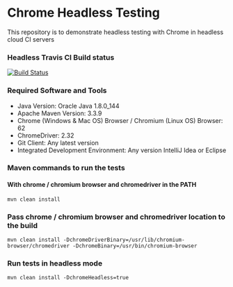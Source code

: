 # Chrome Headless Testing
This repository is to demonstrate headless testing with Chrome in headless cloud CI servers

### Headless Travis CI Build status
[![Build Status](https://travis-ci.org/harishkannarao/ChromeHeadlessTesting.svg?branch=master)](https://travis-ci.org/harishkannarao/ChromeHeadlessTesting)

### Required Software and Tools
* Java Version: Oracle Java 1.8.0_144
* Apache Maven Version: 3.3.9
* Chrome (Windows & Mac OS) Browser / Chromium (Linux OS) Browser: 62
* ChromeDriver: 2.32
* Git Client: Any latest version
* Integrated Development Environment: Any version IntelliJ Idea or Eclipse

### Maven commands to run the tests

#### With chrome / chromium browser and chromedriver in the PATH

    mvn clean install
    
### Pass chrome / chromium browser and chromedriver location to the build

    mvn clean install -DchromeDriverBinary=/usr/lib/chromium-browser/chromedriver -DchromeBinary=/usr/bin/chromium-browser
    
### Run tests in headless mode

    mvn clean install -DchromeHeadless=true